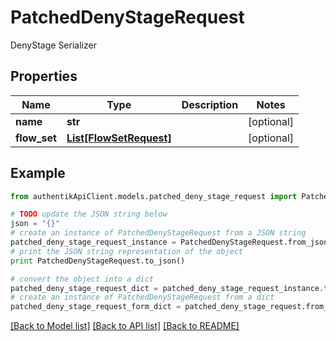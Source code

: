 # PatchedDenyStageRequest

DenyStage Serializer

## Properties
Name | Type | Description | Notes
------------ | ------------- | ------------- | -------------
**name** | **str** |  | [optional] 
**flow_set** | [**List[FlowSetRequest]**](FlowSetRequest.md) |  | [optional] 

## Example

```python
from authentikApiClient.models.patched_deny_stage_request import PatchedDenyStageRequest

# TODO update the JSON string below
json = "{}"
# create an instance of PatchedDenyStageRequest from a JSON string
patched_deny_stage_request_instance = PatchedDenyStageRequest.from_json(json)
# print the JSON string representation of the object
print PatchedDenyStageRequest.to_json()

# convert the object into a dict
patched_deny_stage_request_dict = patched_deny_stage_request_instance.to_dict()
# create an instance of PatchedDenyStageRequest from a dict
patched_deny_stage_request_form_dict = patched_deny_stage_request.from_dict(patched_deny_stage_request_dict)
```
[[Back to Model list]](../README.md#documentation-for-models) [[Back to API list]](../README.md#documentation-for-api-endpoints) [[Back to README]](../README.md)


